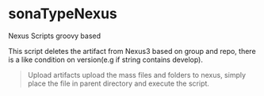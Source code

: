 # sonaTypeNexus
Nexus Scripts groovy based


This script deletes the artifact from Nexus3 based on group and repo, there is a like condition on version(e.g if string contains develop).

> Upload artifacts upload the mass files and folders to nexus, simply place the file in parent directory and execute the script.

